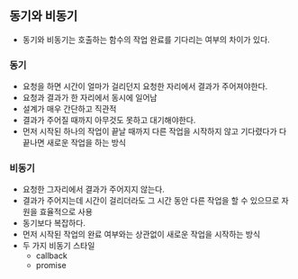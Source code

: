 ## 동기와 비동기
- 동기와 비동기는 호출하는 함수의 작업 완료를 기다리는 여부의 차이가 있다.

### 동기
- 요청을 하면 시간이 얼마가 걸리던지 요청한 자리에서 결과가 주어져야한다.
- 요청과 결과가 한 자리에서 동시에 일어남
- 설계가 매우 간단하고 직관적
- 결과가 주어질 때까지 아무것도 못하고 대기해야한다.
- 먼저 시작된 하나의 작업이 끝날 때까지 다른 작업을 시작하지 않고 기다렸다가 다 끝나면 새로운 작업을 하는 방식

### 비동기
- 요청한 그자리에서 결과가 주어지지 않는다.
- 결과가 주어지는데 시간이 걸리더라도 그 시간 동안 다른 작업을 할 수 있으므로 자원을 효율적으로 사용
- 동기보다 복잡하다.
- 먼저 시작된 작업의 완료 여부와는 상관없이 새로운 작업을 시작하는 방식
- 두 가지 비동기 스타일
  - callback
  - promise
